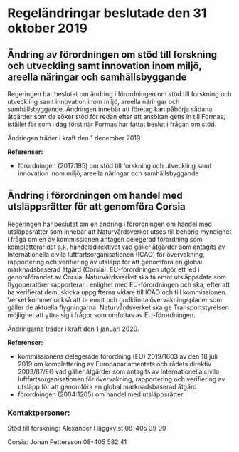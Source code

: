 # Regeländringar beslutade den 31 oktober 2019

## Ändring av förordningen om stöd till forskning och utveckling samt innovation inom miljö, areella näringar och samhällsbyggande

Regeringen har beslutat om ändring i förordningen om stöd till forskning och utveckling samt innovation inom miljö, areella näringar och samhällsbyggande. Ändringen innebär att företag kan påbörja sådana åtgärder som de söker stöd för redan efter att ansökan getts in till Formas, istället för som i dag först när Formas har fattat beslut i frågan om stöd.

Ändringen träder i kraft den 1 december 2019.

**Referenser:**

* förordningen (2017:195) om stöd till forskning och utveckling samt innovation inom miljö, areella näringar och samhällsbyggande

## Ändring i förordningen om handel med utsläppsrätter för att genomföra Corsia

Regeringen har beslutat om en ändring i förordningen om handel med utsläppsrätter som innebär att Naturvårdsverket utses till behörig myndighet i fråga om en av kommissionen antagen delegerad förordning som kompletterar det s.k. handelsdirektivet vad gäller åtgärder som antagits av Internationella civila luftfartsorganisationen (ICAO) för övervakning, rapportering och verifiering av utsläpp för att genomföra en global marknadsbaserad åtgärd (Corsia). EU-förordningen utgör ett led i genomförandet av Corsia. Naturvårdsverket ska ta emot utsläppsdata som flygoperatörer rapporterar i enlighet med EU-förordningen och ska, efter att ha verifierat dem, skicka uppgifterna vidare till ICAO och till kommissionen. Verket kommer också att ta emot och godkänna övervakningsplaner som gäller de aktuella flygningarna. Naturvårdsverket ska ge Transportstyrelsen möjlighet att yttra sig i frågor som omfattas av EU-förordningen.

Ändringarna träder i kraft den 1 januari 2020.

**Referenser:**

* kommissionens delegerade förordning (EU) 2019/1603 av den 18 juli 2019 om komplettering av Europaparlamentets och rådets direktiv 2003/87/EG vad gäller åtgärder som antagits av Internationella civila luftfartsorganisationen för övervakning, rapportering och verifiering av utsläpp för att genomföra en global marknadsbaserad åtgärd
* förordningen (2004:1205) om handel med utsläppsrätter

### Kontaktpersoner:

Stöd till forskning: Alexander Häggkvist 08-405 39 09

Corsia: Johan Pettersson 08-405 582 41
